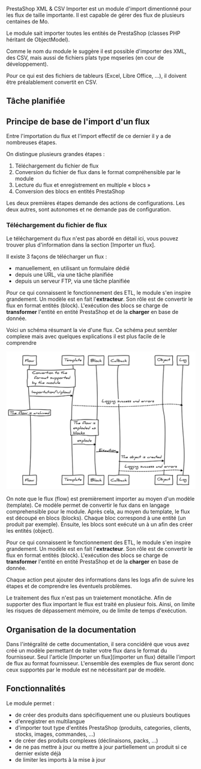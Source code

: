 PrestaShop XML & CSV Importer est un module d'import dimentionné pour les flux de taille importante.
Il est capable de gérer des flux de plusieurs centaines de Mo.

Le module sait importer toutes les entités de PrestaShop (classes PHP héritant de ObjectModel).

Comme le nom du module le suggère il est possible d'importer des XML, des CSV, mais aussi de fichiers plats type mqseries (en cour de développement).

Pour ce qui est des fichiers de tableurs (Excel, Libre Office, ...), il doivent être préalablement convertit en CSV.

## Tâche planifiée

## Principe de base de l'import d'un flux

Entre l'importation du flux et l'import effectif de ce dernier il y a de nombreuses étapes.

On distingue plusieurs grandes étapes :
1. Téléchargement du fichier de flux
2. Conversion du fichier de flux dans le format compréhensible par le module
3. Lecture du flux et enregistrement en multiple « blocs »
4. Conversion des blocs en entités PrestaShop

Les deux premières étapes demande des actions de configurations. Les deux autres, sont autonomes et ne demande pas de configuration.

### Téléchargement du fichier de flux

Le téléchargement du flux n'est pas abordé en détail ici, vous pouvez trouver plus d'information dans la section [Importer un flux].

Il existe 3 façons de télécharger un flux :
- manuellement, en utilisant un formulaire dédié
- depuis une URL,  via une tâche planifiée
- depuis un serveur FTP,  via une tâche planifiée


Pour ce qui connaissent le fonctionnement des ETL, le module s'en inspire grandement. Un modèle est en fait l'**extracteur**. Son rôle est de convertir le flux en format entités (block). L'exécution des blocs se charge de **transformer** l'entité en entité PrestaShop et de la **charger** en base de donnée.


Voici un schéma résumant la vie d'une flux. Ce schéma peut sembler complexe mais avec quelques explications il est plus facile de le comprendre

![La vie d'un flux](diagram.svg)

On note que le flux (flow) est premièrement importer au moyen d'un modèle (template). Ce modèle permet de convertir le fux dans en langage comprehensible pour le module. Après cela, au moyen du template, le flux est découpé en blocs (blocks). Chaque bloc correspond à une entité (un produit par exemple). Ensuite, les blocs sont exécuté un à un afin des créer les entités (object).

Pour ce qui connaissent le fonctionnement des ETL, le module s'en inspire grandement. Un modèle est en fait l'**extracteur**. Son rôle est de convertir le flux en format entités (block). L'exécution des blocs se charge de **transformer** l'entité en entité PrestaShop et de la **charger** en base de donnée.

Chaque action peut ajouter des informations dans les logs afin de suivre les étapes et de comprendre les éventuels problèmes.

Le traitement des flux n'est pas un traietement monotâche. Afin de supporter des flux important le flux est traité en plusieur fois. Ainsi, on limite les risques de dépassement mémoire, ou de limite de temps d'exécution.

## Organisation de la documentation

Dans l'intégralité de cette documentation, il sera concidéré que vous avez créé un modèle permettant de traiter votre flux dans le format du fournisseur. Seul l'article [Importer un flux](importer un flux) détaille l'import de flux au format fournisseur. L'ensemble des exemples de flux seront donc ceux supportés par le module est ne nécéssitant par de modèle.

## Fonctionnalités

Le module permet :
- de créer des produits dans spécifiquement une ou plusieurs boutiques
- d'enregistrer en multilangue
- d'importer tout type d'entités PrestaShop (produits, categories, clients, stocks, images, commandes, ...)
- de créer des produits complexes (déclinaisons, packs, ...)
- de ne pas mettre à jour ou mettre à jour partiellement un produit si ce dernier existe déjà
- de limiter les imports à la mise à jour
